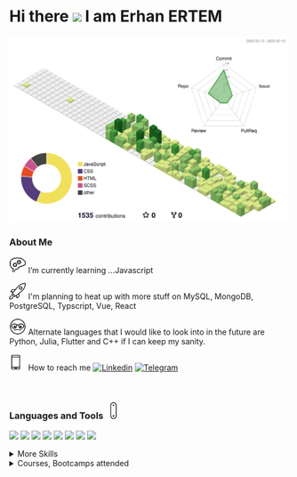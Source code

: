 <h1> Hi there <img src="https://media.giphy.com/media/hvRJCLFzcasrR4ia7z/giphy.gif" width="30px"/> I am Erhan ERTEM </h1>

![](./profile-3d-contrib/profile-green-animate.svg)

### About Me

<img src="./img/critical-thinking.gif" width="30px"/> I’m currently learning ...Javascript

<img src="./img/rocket.gif" width="30px"/> I'm planning to heat up with more stuff on MySQL, MongoDB, PostgreSQL, Typscript, Vue, React

<img src="./img/nerd.gif" width="30px"/> Alternate languages that I would like to look into in the future are Python, Julia, Flutter and C++ if I can keep my sanity.

<img src="./img/phonelink-ring.gif" width="30px"/> How to reach me [![Linkedin](https://img.shields.io/badge/-&nbsp;-D8E887?style=flat&logo=Linkedin&logoColor=grey)](https://www.linkedin.com/in/erhan-ertem-46ab361a0/) [![Telegram](https://img.shields.io/badge/-&nbsp;-D8E887?style=flat&logo=telegram&logoColor=grey)](https://t.me/erhanertem)

&nbsp;

### Languages and Tools <img src="./img/swiss-army-knife.gif" width="30px"/>

![](https://img.shields.io/badge/Style-HTML5-informational?style=flat&logo=html5&logoColor=white&color=D8E887)
![](https://img.shields.io/badge/Style-CSS-informational?style=flat&logo=css3&logoColor=white&color=D8E887)
![](https://img.shields.io/badge/Style-Sass-informational?style=flat&logo=Sass&logoColor=white&color=D8E887)
![](https://img.shields.io/badge/Code-JavaScript-informational?style=flat&logo=JavaScript&logoColor=white&color=8CC569)
![](https://img.shields.io/badge/RTE-Node.js-informational?style=flat&logo=Node.js&logoColor=white&color=47A042)
![](https://img.shields.io/badge/SQLDB-MySQL-informational?style=flat&logo=mysql&logoColor=white&color=47A042)
![](https://img.shields.io/badge/SQLDB-PostgreSQL-informational?style=flat&logo=postgresql&logoColor=white&color=47A042)
![](https://img.shields.io/badge/NoSQLDB-MongoDB-informational?style=flat&logo=mongodb&logoColor=white&color=47A042)

<details>
<summary>More Skills</summary>

![](https://img.shields.io/badge/Tool-GitKraken-informational?style=flat&logo=GitKraken&logoColor=white&color=f3b745)
![](https://img.shields.io/badge/Tool-Postman-informational?style=flat&logo=Postman&logoColor=white&color=f3b745)
......

</details>

<details>
<summary>Courses, Bootcamps attended</summary>

| <sub>**Course/Bootcamp**</sub>                                                                   | <sub>**Status**</sub>             | <sub>**Cert/Hrs**</sub>                                                                                                         |<sub>**Languages/Frameworks**</sub>                                                                                                                                                                                                                                                                                                                                                                                                                                                                                                                                                                         |                                                                                                       
| ------------------------------------------------------------------------------------------------ | --------------------------------- | --------------------------------------------------------------------------------------------------------------------------------| ---------------------------------------------------------------------------------------------------------------------------------------------------------------------------------------------------------------------------------------------------------------------------------------------------------------------------------------------------------------------------------------------------------------------------------------------------------------------------------------------------------------------------------------------------------------------------------------------------------- |
| <sub>Udemy The Git & Github Bootcamp - Colt Steele</sub>                                         | ![](https://progress-bar.dev/100/)| [<img src="./img/order-completed.gif" width="20px"/>](certs/UC-bbe975cb-7f60-45e2-ab3e-37bff7894aee.jpg)&nbsp;<sub>17hrs</sub>  | ![GIT](https://img.shields.io/badge/GIT-E44C30?style=square&logo=git&logoColor=white) ![KRAKEN](https://img.shields.io/badge/GitKraken-179287?style=square&logo=GitKraken&logoColor=white) ![github](https://img.shields.io/badge/github-%2324292e.svg?style=square&logo=github&logoColor=white?alt=github)                                                                                                                                                                                                                                                                                                |
| <sub>Udemy Build Responsive Real-World Websites with HTML and CSS - Jonas Schmedtmann</sub>      | ![](https://progress-bar.dev/100/)| [<img src="./img/order-completed.gif" width="20px"/>](certs/UC-42231859-8e71-4018-8d4f-be2982687920.jpg)&nbsp;<sub>37.5hrs</sub>| ![HTML5](https://img.shields.io/badge/HTML5-E34F26?style=square&logo=html5&logoColor=white) ![CSS3](https://img.shields.io/badge/CSS3-1572B6?style=square&logo=css3&logoColor=white) ![JS](https://img.shields.io/badge/JavaScript-323330?style=square&logo=javascript&logoColor=F7DF1E)                                                                                                                                                                                                                                                                                                                   |                                                                                                               
| <sub>Udemy The Complete Sass & SCSS Course From Beginner to Advanced - Joe Parys et al.</sub>    | ![](https://progress-bar.dev/100/)| [<img src="./img/order-completed.gif" width="20px"/>](certs/UC-a206915d-14be-41f2-abf4-99f83ecaed01.jpg)&nbsp;<sub>4hrs</sub>   | ![HTML5](https://img.shields.io/badge/HTML5-E34F26?style=square&logo=html5&logoColor=white) ![CSS3](https://img.shields.io/badge/CSS3-1572B6?style=square&logo=css3&logoColor=white) ![SASS](https://img.shields.io/badge/Sass-CC6699?style=square&logo=sass&logoColor=white)                                                                                                                                                                                                                                                                                                                              |
| <sub>Udemy SASS - The Complete SASS Course (CSS Preprocessor) - Code and Create et al.</sub>     | ![](https://progress-bar.dev/100/)| [<img src="./img/order-completed.gif" width="20px"/>](certs/UC-05f33c9a-ead2-4e80-8c0d-3fe2d2010257.jpg)&nbsp;<sub>6hrs</sub>   | ![HTML5](https://img.shields.io/badge/HTML5-E34F26?style=square&logo=html5&logoColor=white) ![CSS3](https://img.shields.io/badge/CSS3-1572B6?style=square&logo=css3&logoColor=white) ![SASS](https://img.shields.io/badge/Sass-CC6699?style=square&logo=sass&logoColor=white)                                                                                                                                                                                                                                                                                                                              |
| <sub>Udemy Advanced CSS and Sass Flexbox, Grid, Animations and More! - Jonas Schmedtmann</sub>   | ![](https://progress-bar.dev/100/)| [<img src="./img/order-completed.gif" width="20px"/>](certs/UC-92f64af6-4763-47f3-b0dc-e4f1b4bc044a.jpg)&nbsp;<sub>28hrs</sub>  | ![HTML5](https://img.shields.io/badge/HTML5-E34F26?style=square&logo=html5&logoColor=white) ![CSS3](https://img.shields.io/badge/CSS3-1572B6?style=square&logo=css3&logoColor=white) ![SASS](https://img.shields.io/badge/Sass-CC6699?style=square&logo=sass&logoColor=white)                                                                                                                                                                                                                                                                                                                              |
| <sub>Udemy The Complete JavaScript Course 2022 From Zero to Expert! - Jonas Schmedtmann</sub>    | ![](https://progress-bar.dev/100/)| [<img src="./img/order-completed.gif" width="20px"/>](certs/UC-a836571e-74af-4785-b2f9-e70fa023ddf1.jpg)&nbsp;<sub>69hrs</sub>  | ![JS](https://img.shields.io/badge/JavaScript-323330?style=square&logo=javascript&logoColor=F7DF1E)                                                                                                                                                                                                                                                                                                                                                                                                                                                                                                        |
| <sub>Udemy Node.js, Express, MongoDB & More The Complete Bootcamp 2023 - Jonas Schmedtmann</sub> | ![](https://progress-bar.dev/100/)| [<img src="./img/order-completed.gif" width="20px"/>](certs/UC-dc1a6d3f-9e3f-4ab9-b566-1d1857f0dbc9.jpg)&nbsp;<sub>42hrs</sub>  | ![MongoDB](https://img.shields.io/badge/MongoDB-4EA94B?style=square&logo=mongodb&logoColor=white) ![nodeJS](https://img.shields.io/badge/Node.js-339933?style=square&logo=nodedotjs&logoColor=white) ![JS](https://img.shields.io/badge/JavaScript-323330?style=square&logo=javascript&logoColor=F7DF1E) ![expressJs](https://img.shields.io/badge/Express.js-000000?style=square&logo=express&logoColor=white) ![postman](https://img.shields.io/badge/Postman-FF6C37?style=flat&logo=Postman&logoColor=white) ![pug](https://img.shields.io/badge/Pug-E3C29B?styleflat&logo=pug&logoColor=black)         |
| <sub>Udemy Crash Course Build a Full-Stack Web App in a Weekend! - Jonas Schmedtmann</sub>       | ![](https://progress-bar.dev/100/)| [<img src="./img/order-completed.gif" width="20px"/>](certs/UC-5cee2194-cb64-4945-a534-cee939d8d827.jpg)&nbsp;<sub>12.5hrs</sub>| ![HTML5](https://img.shields.io/badge/HTML5-E34F26?style=square&logo=html5&logoColor=white) ![CSS3](https://img.shields.io/badge/CSS3-1572B6?style=square&logo=css3&logoColor=white) ![JS](https://img.shields.io/badge/JavaScript-323330?style=square&logo=javascript&logoColor=F7DF1E) ![React](https://img.shields.io/badge/React-20232A?style=square&logo=react&logoColor=61DAF) ![Supabase](https://img.shields.io/badge/Supabase-181818?style=square&logo=supabase&logoColor)                                                                                                                        |                                                                                                                                                                                                                                                                                           |
| <sub>Udemy The Ultimate MySQL Bootcamp Go from SQL Beginner to Expert v1/v2 - Colt Steele</sub>  | ![](https://progress-bar.dev/100/)| [<img src="./img/order-completed.gif" width="20px"/>](certs/UC-8d3c187f-e970-4961-a3d2-260f40c23a3e_v1.jpg) [<img src="./img/order-completed.gif" width="20px"/>](certs/UC-8d3c187f-e970-4961-a3d2-260f40c23a3e_v2.jpg)&nbsp;<sub>37.5hrs</sub> | ![mySQL](https://img.shields.io/badge/MySQL-005C84?style=square&logo=mysql&logoColor=white) ![JS](https://img.shields.io/badge/JavaScript-323330?style=square&logo=javascript&logoColor=F7DF1E) ![expressJs](https://img.shields.io/badge/Express.js-000000?style=square&logo=express&logoColor=white) ![HTML5](https://img.shields.io/badge/HTML5-E34F26?style=square&logo=html5&logoColor=white) ![CSS3](https://img.shields.io/badge/CSS3-1572B6?style=square&logo=css3&logoColor=white)|
| <sub>Udemy SQL and PostgreSQL: The Complete Developer's Guide - Stephen Grider</sub>             | ![](https://progress-bar.dev/100/)| [<img src="./img/order-completed.gif" width="20px"/>](certs/UC-089865e6-a8d4-4cbe-aa05-12ddffe1a292.jpg)&nbsp;<sub>22hrs</sub>  | ![PostgreSQL](https://img.shields.io/badge/PostgreSQL-316192?style=square&logo=postgresql&logoColor=white)                                                                                                                                                                                                                                                                                                                                                                                                                                                                                                 |
| <sub>Udemy Mastering Regular Expressions in JavaScript - Steven Hancock</sub>                    | ![](https://progress-bar.dev/100/) | [<img src="./img/order-completed.gif" width="20px"/>](certs/UC-4bbaaf83-4ba2-497f-8f9f-2f8afdff747c.jpg)&nbsp;<sub>5.5hrs</sub>                                                       | ![JS](https://img.shields.io/badge/JavaScript-323330?style=square&logo=javascript&logoColor=F7DF1E)                                                                                                                                                                                                                                                                                                                                                                                                                   |
| <sub>Udemy Advanced SQL Bootcamp - Jose Portilla</sub>                                           | ![](https://progress-bar.dev/100/) | [<img src="./img/order-completed.gif" width="20px"/>](certs/UC-ee3fc077-7520-405d-818e-9b3c34b5b373.jpg)&nbsp;<sub>10.5hrs</sub>                                                      | ![PostgreSQL](https://img.shields.io/badge/PostgreSQL-316192?style=square&logo=postgresql&logoColor=white)                                                                                                                                                                                                                                                                                                                                                                                                                   |
| <sub>Udemy Learn SQL +Security(pen) testing from Scratch - Rahul Shetty</sub>                                           | ![](https://progress-bar.dev/100/) | [<img src="./img/order-completed.gif" width="20px"/>](certs/UC-0e19e741-5929-4048-9e16-2d5a994daccb.jpg)&nbsp;<sub>13.5hrs</sub>                                                      | ![mySQL](https://img.shields.io/badge/MySQL-005C84?style=square&logo=mysql&logoColor=white)                                                                                                                                                                                                                                                                                                                                                                                                                   |
| <sub>Udemy SQL–MySQL Complete Master Bootcamp Beginner to Expert 2023 - Donatus Obomighie</sub>                                           | ![](https://progress-bar.dev/35/) | [<img src="./img/hourglass.gif" width="20px"/>](#)&nbsp;<sub>20.5hrs</sub>                                                      | ![mySQL](https://img.shields.io/badge/MySQL-005C84?style=square&logo=mysql&logoColor=white)                                                                                                                                                                                                                                                                                                                                                                                                                   |
| <sub>Udemy Beginning C++ Programming - From Beginner to Beyond - Tim Buchalka</sub>              | ![](https://progress-bar.dev/20/) | [<img src="./img/hourglass.gif" width="20px"/>](#)&nbsp;<sub>46hrs</sub>                                                        | ![C++](https://img.shields.io/badge/C%2B%2B-00599C?style=square&logo=c%2B%2B&logoColor=white)                                                                                                                                                                                                                                                                                                                                                                                                                   |

</details>
